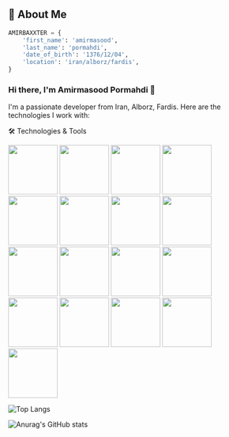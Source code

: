 ## 🚀 About Me
```python
AMIRBAXXTER = {
    'first_name': 'amirmasood',
    'last_name': 'pormahdi',
    'date_of_birth': '1376/12/04',
    'location': 'iran/alborz/fardis',
}
```
### Hi there, I'm Amirmasood Pormahdi 👋
I'm a passionate developer from Iran, Alborz, Fardis. Here are the technologies I work with:

🛠️ Technologies & Tools
<div>
    <img src="https://cdn.jsdelivr.net/gh/devicons/devicon@latest/icons/python/python-original.svg" width="100">
    <img src="https://cdn.jsdelivr.net/gh/devicons/devicon@latest/icons/django/django-plain.svg" width="100">
    <img src="https://cdn.jsdelivr.net/gh/devicons/devicon@latest/icons/djangorest/djangorest-original-wordmark.svg" width="100">
    <img src="https://cdn.jsdelivr.net/gh/devicons/devicon@latest/icons/html5/html5-plain-wordmark.svg" width="100">
    <img src="https://cdn.jsdelivr.net/gh/devicons/devicon@latest/icons/css3/css3-plain-wordmark.svg" width="100">
    <img src="https://cdn.jsdelivr.net/gh/devicons/devicon@latest/icons/javascript/javascript-original.svg" width="100">
    <img src="https://cdn.jsdelivr.net/gh/devicons/devicon@latest/icons/postgresql/postgresql-original.svg" width="100">
    <img src="https://cdn.jsdelivr.net/gh/devicons/devicon@latest/icons/rabbitmq/rabbitmq-original.svg" width="100">
    <img src="https://cdn.jsdelivr.net/gh/devicons/devicon@latest/icons/mongodb/mongodb-original-wordmark.svg" width="100">
    <img src="https://cdn.jsdelivr.net/gh/devicons/devicon@latest/icons/redis/redis-original-wordmark.svg" width="100">
    <img src="https://cdn.jsdelivr.net/gh/devicons/devicon@latest/icons/linux/linux-original.svg" width="100">
    <img src="https://cdn.jsdelivr.net/gh/devicons/devicon@latest/icons/git/git-original-wordmark.svg" width="100">
    <img src="https://cdn.jsdelivr.net/gh/devicons/devicon@latest/icons/neo4j/neo4j-original-wordmark.svg" width="100">
    <img src="https://cdn.jsdelivr.net/gh/devicons/devicon@latest/icons/docker/docker-original-wordmark.svg" width="100">
    <img src="https://cdn.jsdelivr.net/gh/devicons/devicon@latest/icons/elasticsearch/elasticsearch-original-wordmark.svg" width="100">
    <img src="https://cdn.jsdelivr.net/gh/devicons/devicon@latest/icons/fastapi/fastapi-original-wordmark.svg" width="100">
    <img src="https://cdn.jsdelivr.net/gh/devicons/devicon@latest/icons/nginx/nginx-original.svg" width="100">
</div>



![Top Langs](https://github-readme-stats.vercel.app/api/top-langs/?username=AMIRBAXXTER)

![Anurag's GitHub stats](https://github-readme-stats.vercel.app/api?username=AMIRBAXXTER&show_icons=true&theme=blue_navy)
